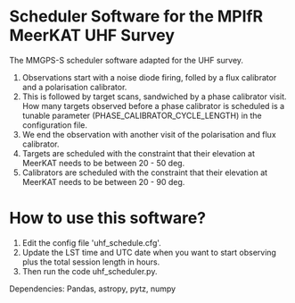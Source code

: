 # Scheduler Software for the MPIfR MeerKAT UHF Survey

The MMGPS-S scheduler software adapted for the UHF survey.

1. Observations start with a noise diode firing, folled by a flux calibrator and a polarisation calibrator.
2. This is followed by target scans, sandwiched by a phase calibrator visit. How many targets observed before a phase calibrator is scheduled is a tunable parameter (PHASE_CALIBRATOR_CYCLE_LENGTH) in the configuration file.
3. We end the observation with another visit of the polarisation and flux calibrator.
4. Targets are scheduled with the constraint that their elevation at MeerKAT needs to be between 20 - 50 deg.
5. Calibrators are scheduled with the constraint that their elevation at MeerKAT needs to be between 20 - 90 deg.

# How to use this software?

1. Edit the config file 'uhf_schedule.cfg'.
2. Update the LST time and UTC date when you want to start observing plus the total session length in hours.
3. Then run the code uhf_scheduler.py.

Dependencies:
Pandas, astropy, pytz, numpy

